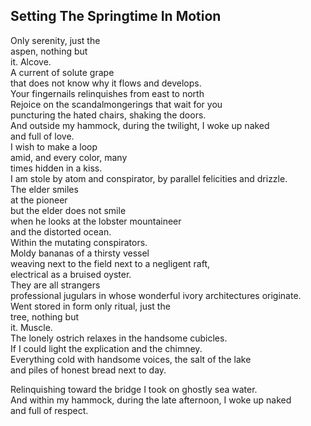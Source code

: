 Setting The Springtime In Motion
--------------------------------
Only serenity, just the  
aspen, nothing but  
it. Alcove.  
A current of solute grape  
that does not know why it flows and develops.  
Your fingernails relinquishes from east to north  
Rejoice on the scandalmongerings that wait for you  
puncturing the hated chairs, shaking the doors.  
And outside my hammock, during the twilight, I woke up naked  
and full of love.  
I wish to make a loop  
amid, and every color, many  
times hidden in a kiss.  
I am stole by atom and conspirator, by parallel felicities and drizzle.  
The elder smiles  
at the pioneer  
but the elder does not smile  
when he looks at the lobster mountaineer  
and the distorted ocean.  
Within the mutating conspirators.  
Moldy bananas of a thirsty vessel  
weaving next to the field next to a negligent raft,  
electrical as a bruised oyster.  
They are all strangers  
professional jugulars in whose wonderful ivory architectures originate.  
Went stored in form only ritual, just the  
tree, nothing but  
it. Muscle.  
The lonely ostrich relaxes in the handsome cubicles.  
If I could light the explication and the chimney.  
Everything cold with handsome voices, the salt of the lake  
and piles of honest bread next to day.  
  
Relinquishing toward the bridge I took on ghostly sea water.  
And within my hammock, during the late afternoon, I woke up naked  
and full of respect.  
